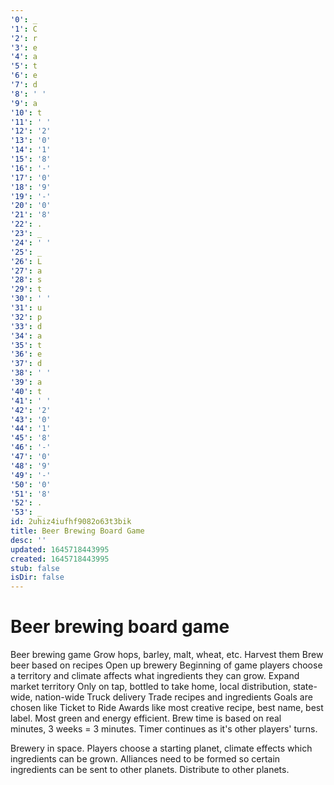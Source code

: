 ```yaml
---
'0': _
'1': C
'2': r
'3': e
'4': a
'5': t
'6': e
'7': d
'8': ' '
'9': a
'10': t
'11': ' '
'12': '2'
'13': '0'
'14': '1'
'15': '8'
'16': '-'
'17': '0'
'18': '9'
'19': '-'
'20': '0'
'21': '8'
'22': .
'23': _
'24': ' '
'25': _
'26': L
'27': a
'28': s
'29': t
'30': ' '
'31': u
'32': p
'33': d
'34': a
'35': t
'36': e
'37': d
'38': ' '
'39': a
'40': t
'41': ' '
'42': '2'
'43': '0'
'44': '1'
'45': '8'
'46': '-'
'47': '0'
'48': '9'
'49': '-'
'50': '0'
'51': '8'
'52': .
'53': _
id: 2uhiz4iufhf9082o63t3bik
title: Beer Brewing Board Game
desc: ''
updated: 1645718443995
created: 1645718443995
stub: false
isDir: false
---
```


# Beer brewing board game


Beer brewing game
Grow hops, barley, malt, wheat, etc.
Harvest them
Brew beer based on recipes
Open up brewery
Beginning of game players choose a territory and climate affects what ingredients they can grow.
Expand market territory
Only on tap, bottled to take home, local distribution, state-wide, nation-wide
Truck delivery
Trade recipes and ingredients
Goals are chosen like Ticket to Ride
Awards like most creative recipe, best name, best label. Most green and energy efficient.
Brew time is based on real minutes, 3 weeks = 3 minutes. Timer continues as it's other players' turns. 

Brewery in space. Players choose a starting planet, climate effects which ingredients can be grown. Alliances need to be formed so certain ingredients can be sent to other planets. Distribute to other planets.

